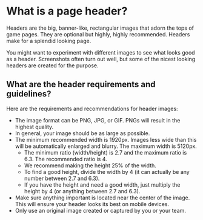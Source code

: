 # What is a page header?

Headers are the big, banner-like, rectangular images that adorn the tops of game pages. They are optional but highly, highly recommended. Headers make for a splendid looking page.

You might want to experiment with different images to see what looks good as a header. Screenshots often turn out well, but some of the nicest looking headers are created for the purpose. 

## What are the header requirements and guidelines?

Here are the requirements and recommendations for header images:

- The image format can be PNG, JPG, or GIF. PNGs will result in the highest quality. 
- In general, your image should be as large as possible. 
- The minimum recommended width is 1920px. Images less wide than this will be automatically enlarged and blurry. The maximum width is 5120px.
	- The minimum ratio (width/height) is 2.7 and the maximum ratio is 6.3. The recommended ratio is 4. 
    - We recommend making the height 25% of the width.
    - To find a good height, divide the width by 4 (it can actually be any number between 2.7 and 6.3).
    - If you have the height and need a good width, just multiply the height by 4 (or anything between 2.7 and 6.3).
- Make sure anything important is located near the center of the image. This will ensure your header looks its best on mobile devices.
- Only use an original image created or captured by you or your team. 
